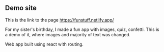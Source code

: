 ## Demo site

This is the link to the page https://funstuff.netlify.app/

For my sister's birthday, I made a fun app with images, quiz, confetti. 
This is a demo of it, where images and majority of text was changed. 

Web app built using react with routing. 
